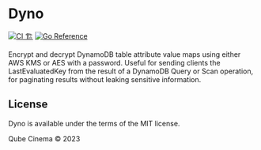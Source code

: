 # Dyno

[![CI 🏗](https://github.com/RealImage/dyno/actions/workflows/ci.yml/badge.svg)](https://github.com/RealImage/dyno/actions/workflows/ci.yml) [![Go Reference](https://pkg.go.dev/badge/github.com/RealImage/dyno.svg)](https://pkg.go.dev/github.com/RealImage/dyno)

Encrypt and decrypt DynamoDB table attribute value maps using either AWS KMS
or AES with a password. Useful for sending clients the LastEvaluatedKey from
the result of a DynamoDB Query or Scan operation, for paginating results without
leaking sensitive information.

## License

Dyno is available under the terms of the MIT license.

Qube Cinema © 2023
